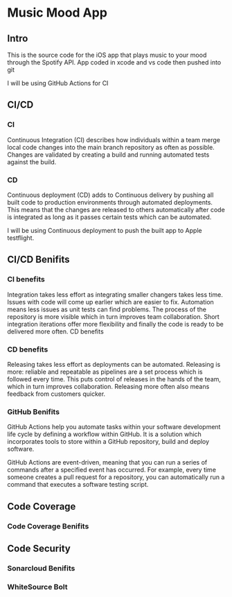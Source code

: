 
# Music Mood App

## Intro

This is the source code for the iOS app that plays music to your mood through the Spotify API. App coded in xcode and vs code then pushed into git 

I will be using GitHub Actions for CI

## CI/CD

### CI

Continuous Integration (CI) describes how individuals within a team merge local code changes into the main branch repository as often as possible. Changes are validated by creating a build and running automated tests against the build.

### CD

Continuous deployment (CD) adds to Continuous delivery by pushing all built code to production environments through automated deployments. This means that the changes are released to others automatically after code is integrated as long as it passes certain tests which can be automated.

I will be using Continuous deployment to push the built app to Apple testflight.

## CI/CD Benifits

### CI benefits

Integration takes less effort as integrating smaller changers takes less time. Issues with code will come up earlier which are easier to fix. Automation means less issues as unit tests can find problems. The process of the repository is more visible which in turn improves team collaboration. Short integration iterations offer more flexibility and finally the code is ready to be delivered more often.
CD benefits

### CD benefits

Releasing takes less effort as deployments can be automated. Releasing is more: reliable and repeatable as pipelines are a set process which is followed every time. This puts control of releases in the hands of the team, which in turn improves collaboration. Releasing more often also means feedback from customers quicker.

### GitHub Benifits

GitHub Actions help you automate tasks within your software development life cycle by defining a workflow within GitHub. It is a solution which incorporates tools to store within a GitHub repository, build and deploy software. 

GitHub Actions are event-driven, meaning that you can run a series of commands after a specified event has occurred. For example, every time someone creates a pull request for a repository, you can automatically run a command that executes a software testing script. 

## Code Coverage

### Code Coverage Benifits

## Code Security

### Sonarcloud Benifits

### WhiteSource Bolt
